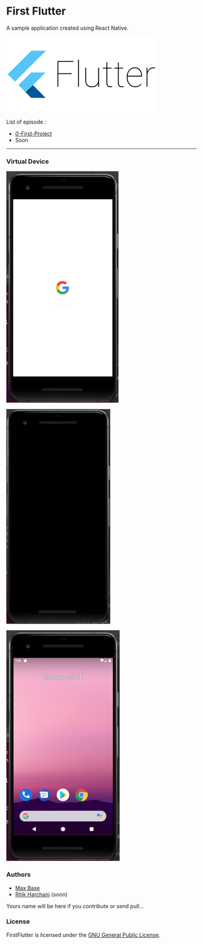 # First Flutter

A sample application created using React Native.

![Flutter Logo](logo.png)

List of episode :

- [0-First-Project](0-First-Project)
- Soon

-----------

### Virtual Device

![Flutter Android Virtual Device](screenshot1.png)

![Flutter Android Virtual Device](screenshot2.png)

![Flutter Android Virtual Device](screenshot3.png)


### Authors

- [Max Base](https://github.com/BaseMax/)
- [Ritik Harchani](https://github.com/harchani-ritik) (soon)

Yours name will be here if you contribute or send pull...

### License

FirstFlutter is licensed under the [GNU General Public License](LICENSE).
